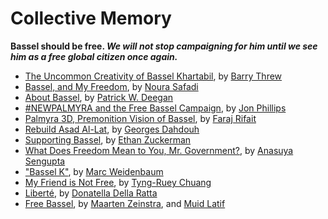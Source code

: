 
# Collective Memory

**Bassel should be free. _We will not stop campaigning for him until we see him as a free global citizen once again._**

* [The Uncommon Creativity of Bassel Khartabil](the-uncommon-creativity-of-bassel-khartabil.html), by [Barry Threw](../authors/barry-threw.html)
* [Bassel, and My Freedom](bassel-and-my-freedom.html), by [Noura Safadi](../authors/noura-safadi.html)
* [About Bassel](about-bassel.html), by [Patrick W. Deegan](../authors/patrick-w-deegan.html)
* [#NEWPALMYRA and the Free Bassel Campaign](newpalmyra-and-the-free-bassel-campaign.html), by [Jon Phillips](../authors/jon-phillips.html)
* [Palmyra 3D, Premonition Vision of Bassel](palmyra-3d-premonition-vision-of-bassel.html), by [Faraj Rifait](../authors/faraj-rifait.html)
* [Rebuild Asad Al-Lat](rebuild-asad-al-lat.html), by [Georges Dahdouh](../authors/georges-dahdouh.html)
* [Supporting Bassel](supporting-bassel.html), by [Ethan Zuckerman](../authors/ethan-zuckerman.html)
* [What Does Freedom Mean to You, Mr. Government?](what-does-freedom-mean-to-you-mr-government.html), by [Anasuya Sengupta](../authors/anasuya-sengupta.html)
* ["Bassel K"](bassel-k.html), by [Marc Weidenbaum](../authors/marc-weidenbaum.html)
* [My Friend is Not Free](my-friend-is-not-free.html), by [Tyng-Ruey Chuang](../authors/tyng-ruey-chuang.html)
* [Liberté](liberte.html), by [Donatella Della Ratta](../authors/donatella-della-ratta.html)
* [Free Bassel](free-bassel.html), by [Maarten Zeinstra](../authors/maarten-zeinstra), and [Muid Latif](../authors/muid-latif.html)
